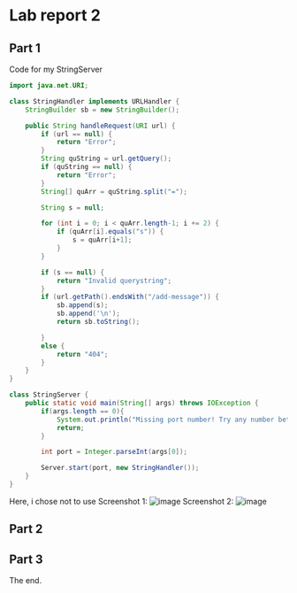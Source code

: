 # Lab report 2

## Part 1
Code for my StringServer
```java
import java.net.URI;

class StringHandler implements URLHandler {
    StringBuilder sb = new StringBuilder();

    public String handleRequest(URI url) {
        if (url == null) {
            return "Error";
        }
        String quString = url.getQuery();
        if (quString == null) {
            return "Error";
        }
        String[] quArr = quString.split("=");

        String s = null;

        for (int i = 0; i < quArr.length-1; i += 2) {
            if (quArr[i].equals("s")) {
                s = quArr[i+1];
            }
        }

        if (s == null) {
            return "Invalid querystring";
        }
        if (url.getPath().endsWith("/add-message")) {
            sb.append(s);
            sb.append('\n');
            return sb.toString();

        }
        else {
            return "404";
        }
    }
}

class StringServer {
    public static void main(String[] args) throws IOException {
        if(args.length == 0){
            System.out.println("Missing port number! Try any number between 1024 to 49151");
            return;
        }

        int port = Integer.parseInt(args[0]);

        Server.start(port, new StringHandler());
    }
}
```
Here, i chose not to use 
Screenshot 1:
![image](https://user-images.githubusercontent.com/37094599/214975115-e1a548e9-bd7f-49f8-9704-3e5aa11f763a.png)
Screenshot 2:
![image](https://user-images.githubusercontent.com/37094599/214975448-6f6dca4a-1c8c-449c-a4c5-c39dd6d273a3.png)

## Part 2

## Part 3

The end.
